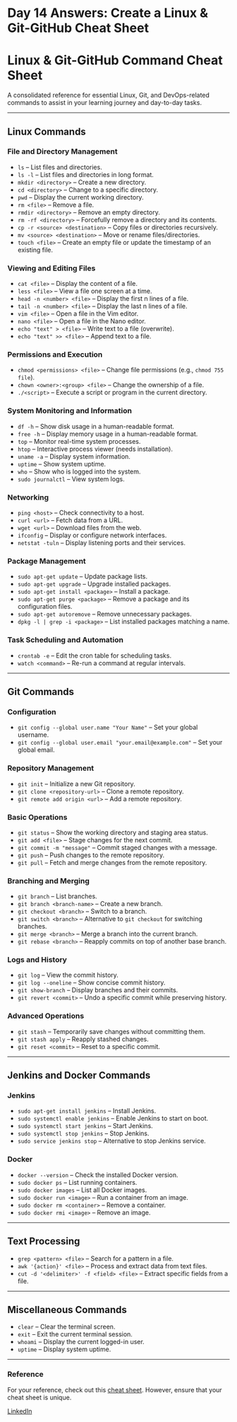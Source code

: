 # Day 14 Answers: Create a Linux & Git-GitHub Cheat Sheet

# **Linux & Git-GitHub Command Cheat Sheet**  

A consolidated reference for essential Linux, Git, and DevOps-related commands to assist in your learning journey and day-to-day tasks.

---

## **Linux Commands**  

### File and Directory Management  
- `ls` – List files and directories.  
- `ls -l` – List files and directories in long format.  
- `mkdir <directory>` – Create a new directory.  
- `cd <directory>` – Change to a specific directory.  
- `pwd` – Display the current working directory.  
- `rm <file>` – Remove a file.  
- `rmdir <directory>` – Remove an empty directory.  
- `rm -rf <directory>` – Forcefully remove a directory and its contents.  
- `cp -r <source> <destination>` – Copy files or directories recursively.  
- `mv <source> <destination>` – Move or rename files/directories.  
- `touch <file>` – Create an empty file or update the timestamp of an existing file.  

### Viewing and Editing Files  
- `cat <file>` – Display the content of a file.  
- `less <file>` – View a file one screen at a time.  
- `head -n <number> <file>` – Display the first n lines of a file.  
- `tail -n <number> <file>` – Display the last n lines of a file.  
- `vim <file>` – Open a file in the Vim editor.  
- `nano <file>` – Open a file in the Nano editor.  
- `echo "text" > <file>` – Write text to a file (overwrite).  
- `echo "text" >> <file>` – Append text to a file.  

### Permissions and Execution  
- `chmod <permissions> <file>` – Change file permissions (e.g., `chmod 755 file`).  
- `chown <owner>:<group> <file>` – Change the ownership of a file.  
- `./<script>` – Execute a script or program in the current directory.  

### System Monitoring and Information  
- `df -h` – Show disk usage in a human-readable format.  
- `free -h` – Display memory usage in a human-readable format.  
- `top` – Monitor real-time system processes.  
- `htop` – Interactive process viewer (needs installation).  
- `uname -a` – Display system information.  
- `uptime` – Show system uptime.  
- `who` – Show who is logged into the system.  
- `sudo journalctl` – View system logs.  

### Networking  
- `ping <host>` – Check connectivity to a host.  
- `curl <url>` – Fetch data from a URL.  
- `wget <url>` – Download files from the web.  
- `ifconfig` – Display or configure network interfaces.  
- `netstat -tuln` – Display listening ports and their services.  

### Package Management  
- `sudo apt-get update` – Update package lists.  
- `sudo apt-get upgrade` – Upgrade installed packages.  
- `sudo apt-get install <package>` – Install a package.  
- `sudo apt-get purge <package>` – Remove a package and its configuration files.  
- `sudo apt-get autoremove` – Remove unnecessary packages.  
- `dpkg -l | grep -i <package>` – List installed packages matching a name.  

### Task Scheduling and Automation  
- `crontab -e` – Edit the cron table for scheduling tasks.  
- `watch <command>` – Re-run a command at regular intervals.  

---



## **Git Commands**  

### Configuration  
- `git config --global user.name "Your Name"` – Set your global username.  
- `git config --global user.email "your.email@example.com"` – Set your global email.  

### Repository Management  
- `git init` – Initialize a new Git repository.  
- `git clone <repository-url>` – Clone a remote repository.  
- `git remote add origin <url>` – Add a remote repository.  

### Basic Operations  
- `git status` – Show the working directory and staging area status.  
- `git add <file>` – Stage changes for the next commit.  
- `git commit -m "message"` – Commit staged changes with a message.  
- `git push` – Push changes to the remote repository.  
- `git pull` – Fetch and merge changes from the remote repository.  

### Branching and Merging  
- `git branch` – List branches.  
- `git branch <branch-name>` – Create a new branch.  
- `git checkout <branch>` – Switch to a branch.  
- `git switch <branch>` – Alternative to `git checkout` for switching branches.  
- `git merge <branch>` – Merge a branch into the current branch.  
- `git rebase <branch>` – Reapply commits on top of another base branch.  

### Logs and History  
- `git log` – View the commit history.  
- `git log --oneline` – Show concise commit history.  
- `git show-branch` – Display branches and their commits.  
- `git revert <commit>` – Undo a specific commit while preserving history.  

### Advanced Operations  
- `git stash` – Temporarily save changes without committing them.  
- `git stash apply` – Reapply stashed changes.  
- `git reset <commit>` – Reset to a specific commit.  

---

## **Jenkins and Docker Commands**  

### Jenkins  
- `sudo apt-get install jenkins` – Install Jenkins.  
- `sudo systemctl enable jenkins` – Enable Jenkins to start on boot.  
- `sudo systemctl start jenkins` – Start Jenkins.  
- `sudo systemctl stop jenkins` – Stop Jenkins.  
- `sudo service jenkins stop` – Alternative to stop Jenkins service.  

### Docker  
- `docker --version` – Check the installed Docker version.  
- `sudo docker ps` – List running containers.  
- `sudo docker images` – List all Docker images.  
- `sudo docker run <image>` – Run a container from an image.  
- `sudo docker rm <container>` – Remove a container.  
- `sudo docker rmi <image>` – Remove an image.  

---

## **Text Processing**  
- `grep <pattern> <file>` – Search for a pattern in a file.  
- `awk '{action}' <file>` – Process and extract data from text files.  
- `cut -d '<delimiter>' -f <field> <file>` – Extract specific fields from a file.  

---

## **Miscellaneous Commands**  
- `clear` – Clear the terminal screen.  
- `exit` – Exit the current terminal session.  
- `whoami` – Display the current logged-in user.  
- `uptime` – Display system uptime.  

---

### Reference

For your reference, check out this [cheat sheet](https://education.github.com/git-cheat-sheet-education.pdf). However, ensure that your cheat sheet is unique.


[LinkedIn](https://www.linkedin.com/in/amitabh-devops/)